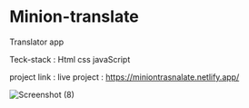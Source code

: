 # Minion-translate
Translator app

Teck-stack :
Html
css
javaScript

project link :
 live project : https://miniontrasnalate.netlify.app/
 
![Screenshot (8)](https://user-images.githubusercontent.com/106957781/193869040-07bc1359-5761-4d8b-82a2-e486a2225d56.png)
